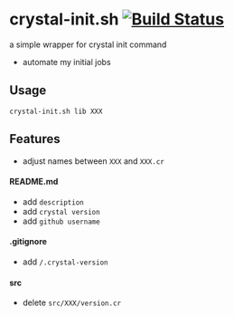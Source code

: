 # crystal-init.sh [![Build Status](https://travis-ci.org/maiha/crystal-init.sh.svg?branch=master)](https://travis-ci.org/maiha/crystal-init.sh)

a simple wrapper for crystal init command 

- automate my initial jobs

## Usage

```shell
crystal-init.sh lib XXX
```

## Features

- adjust names between `XXX` and `XXX.cr`

#### README.md

- add `description`
- add `crystal version`
- add `github username`

#### .gitignore

- add `/.crystal-version`

#### src

- delete `src/XXX/version.cr`

